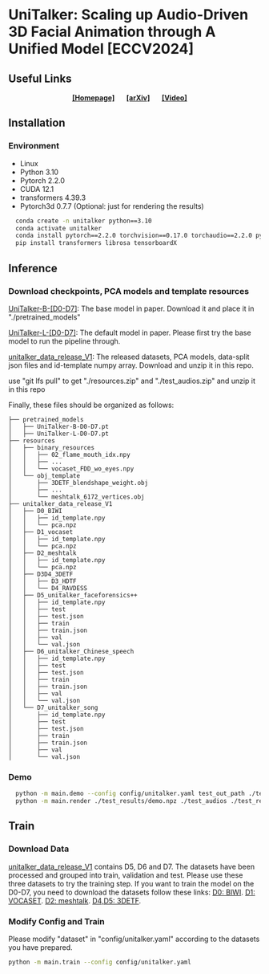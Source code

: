 
# UniTalker: Scaling up Audio-Driven 3D Facial Animation through A Unified Model [ECCV2024]

## Useful Links

<div align="center">
    <a href="https://x-niper.github.io/projects/UniTalker/" class="button"><b>[Homepage]</b></a> &nbsp;&nbsp;&nbsp;&nbsp;
    <a href="https://arxiv.org/abs/2408.00762" class="button"><b>[arXiv]</b></a> &nbsp;&nbsp;&nbsp;&nbsp;
    <a href="https://www.youtube.com/watch?v=oUUh67ECzig" class="button"><b>[Video]</b></a> &nbsp;&nbsp;&nbsp;&nbsp;
</div>


## Installation
### Environment
- Linux
- Python 3.10
- Pytorch 2.2.0
- CUDA 12.1
- transformers 4.39.3
- Pytorch3d 0.7.7 (Optional: just for rendering the results)

```bash
  conda create -n unitalker python==3.10
  conda activate unitalker
  conda install pytorch==2.2.0 torchvision==0.17.0 torchaudio==2.2.0 pytorch-cuda=12.1 -c pytorch -c nvidia
  pip install transformers librosa tensorboardX
```

## Inference

### Download checkpoints, PCA models and template resources

[UniTalker-B-[D0-D7]](https://drive.google.com/file/d/1PmF8I6lyo0_64-NgeN5qIQAX6Bg0yw44/view?usp=sharing): The base model in paper. Download it and place it in "./pretrained_models"

[UniTalker-L-[D0-D7]](https://drive.google.com/file/d/1sH2T7KLFNjUnTM-V1eRMM1Tytxd2sYAp/view?usp=sharing): The default model in paper. Please first try the base model  to run the pipeline through.

[unitalker_data_release_V1](https://drive.google.com/file/d/1Un7TB0Z5A1CG6bgeqKlhnSOECFN-C6KK/view?usp=sharing): The released datasets, PCA models, data-split json files and id-template numpy array. Download and unzip it in this repo.

<!-- [PCA models](https://drive.google.com/file/d/1e0sG2vvdrtAMgwD5njctifhX0ai4eu3g/view?usp=sharing): download the pca models and unzip it in "./unitalker_data_release" -->

use "git lfs pull" to get "./resources.zip" and "./test_audios.zip" and unzip it in this repo

Finally, these files should be organized as follows:

```text
├── pretrained_models
│   ├── UniTalker-B-D0-D7.pt
│   ├── UniTalker-L-D0-D7.pt
├── resources
│   ├── binary_resources
│   │   ├── 02_flame_mouth_idx.npy
│   │   ├── ...
│   │   └── vocaset_FDD_wo_eyes.npy
│   └── obj_template
│       ├── 3DETF_blendshape_weight.obj
│       ├── ...
│       └── meshtalk_6172_vertices.obj
├── unitalker_data_release_V1
│   ├── D0_BIWI
│   │   ├── id_template.npy
│   │   └── pca.npz
│   ├── D1_vocaset
│   │   ├── id_template.npy
│   │   └── pca.npz
│   ├── D2_meshtalk
│   │   ├── id_template.npy
│   │   └── pca.npz
│   ├── D3D4_3DETF
│   │   ├── D3_HDTF
│   │   └── D4_RAVDESS
│   ├── D5_unitalker_faceforensics++
│   │   ├── id_template.npy
│   │   ├── test
│   │   ├── test.json
│   │   ├── train
│   │   ├── train.json
│   │   ├── val
│   │   └── val.json
│   ├── D6_unitalker_Chinese_speech
│   │   ├── id_template.npy
│   │   ├── test
│   │   ├── test.json
│   │   ├── train
│   │   ├── train.json
│   │   ├── val
│   │   └── val.json
│   └── D7_unitalker_song
│       ├── id_template.npy
│       ├── test
│       ├── test.json
│       ├── train
│       ├── train.json
│       ├── val
│       └── val.json
```

### Demo

```bash
  python -m main.demo --config config/unitalker.yaml test_out_path ./test_results/demo.npz
  python -m main.render ./test_results/demo.npz ./test_audios ./test_results/
```

## Train

### Download Data
[unitalker_data_release_V1](https://drive.google.com/file/d/1qRBPsTdOWp72ty04oD1Q_ivtwMjrACLH/view?usp=sharing) contains D5, D6 and D7. The datasets have been processed and grouped into train, validation and test. Please use these three datasets to try the training step.
If you want to train the model on the D0-D7, you need to download the datasets follow these links: 
[D0: BIWI](https://github.com/Doubiiu/CodeTalker/blob/main/BIWI/README.md).
[D1: VOCASET](https://voca.is.tue.mpg.de/).
[D2: meshtalk](https://github.com/facebookresearch/meshtalk?tab=readme-ov-file).
[D4,D5: 3DETF](https://github.com/psyai-net/EmoTalk_release).

### Modify Config and Train
Please modify "dataset" in "config/unitalker.yaml" according to the datasets you have prepared. 

```bash
python -m main.train --config config/unitalker.yaml 
```